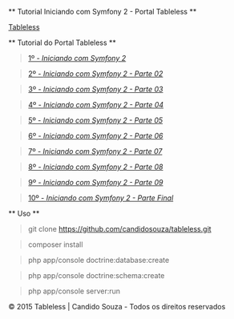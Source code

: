 ** Tutorial Iniciando com Symfony 2 -  Portal Tableless **

[Tableless](http://tableless.com.br/)


** Tutorial do Portal Tableless **

><a href="http://tableless.com.br/iniciando-com-symfony-2/" title="Artigo do projeto" target="_blank">1º -  *Iniciando com Symfony 2*</a>

><a href="http://tableless.com.br/iniciando-com-symfony-2-parte-02/" title="Artigo do projeto" target="_blank">2º -  *Iniciando com Symfony 2 - Parte 02*</a>

><a href="http://tableless.com.br/iniciando-com-symfony-2-parte-03/" title="Artigo do projeto" target="_blank">3º -  *Iniciando com Symfony 2 - Parte 03*</a>

><a href="http://tableless.com.br/iniciando-com-symfony-2-parte-04/" title="Artigo do projeto" target="_blank">4º -  *Iniciando com Symfony 2 - Parte 04*</a>

><a href="http://tableless.com.br/iniciando-com-symfony-2-parte-05/" title="Artigo do projeto" target="_blank">5º -  *Iniciando com Symfony 2 - Parte 05*</a>

><a href="http://tableless.com.br/iniciando-com-symfony-2-parte-06/" title="Artigo do projeto" target="_blank">6º -  *Iniciando com Symfony 2 - Parte 06*</a>

><a href="http://tableless.com.br/iniciando-com-symfony-2-parte-07/" title="Artigo do projeto" target="_blank">7º -  *Iniciando com Symfony 2 - Parte 07*</a>

><a href="http://tableless.com.br/iniciando-com-symfony-2-parte-08/" title="Artigo do projeto" target="_blank">8º -  *Iniciando com Symfony 2 - Parte 08*</a>

><a href="http://tableless.com.br/iniciando-com-symfony-2-parte-09/" title="Artigo do projeto" target="_blank">9º -  *Iniciando com Symfony 2 - Parte 09*</a>

><a href="http://tableless.com.br/iniciando-com-symfony-2-parte-final/" title="Artigo do projeto" target="_blank">10º -  *Iniciando com Symfony 2 - Parte Final*</a>


** Uso **

> git clone https://github.com/candidosouza/tableless.git

> composer install

> php app/console doctrine:database:create

> php app/console doctrine:schema:create

> php app/console server:run


© 2015 Tableless | Candido Souza - Todos os direitos reservados
